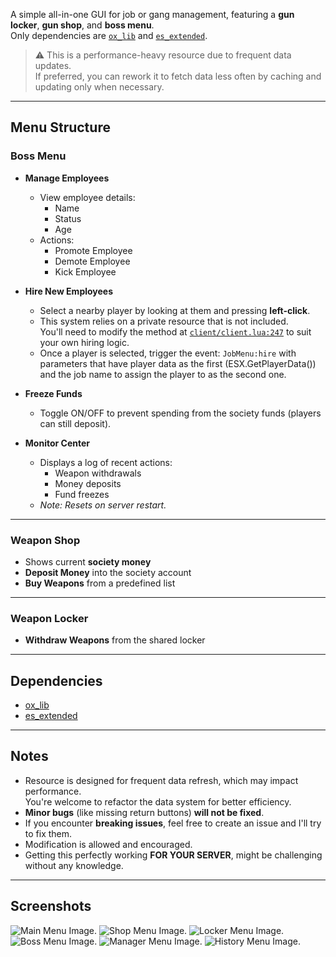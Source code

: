 A simple all-in-one GUI for job or gang management, featuring a **gun locker**, **gun shop**, and **boss menu**.  
Only dependencies are [`ox_lib`](https://github.com/overextended/ox_lib) and [`es_extended`](https://github.com/esx-framework/es_extended).

> ⚠️ This is a performance-heavy resource due to frequent data updates.  
> If preferred, you can rework it to fetch data less often by caching and updating only when necessary.

---

## Menu Structure

### Boss Menu
- **Manage Employees**
  - View employee details:
    - Name
    - Status
    - Age
  - Actions:
    - Promote Employee
    - Demote Employee
    - Kick Employee

- **Hire New Employees**
  - Select a nearby player by looking at them and pressing **left-click**.
  - This system relies on a private resource that is not included.  
    You'll need to modify the method at [`client/client.lua:247`](./client/client.lua#L247) to suit your own hiring logic.
  - Once a player is selected, trigger the event: `JobMenu:hire` with parameters that have player data as the first (ESX.GetPlayerData()) and the job name to assign the player to as the second one.

- **Freeze Funds**
  - Toggle ON/OFF to prevent spending from the society funds (players can still deposit).

- **Monitor Center**
  - Displays a log of recent actions:
    - Weapon withdrawals
    - Money deposits
    - Fund freezes  
  - *Note: Resets on server restart.*

---

### Weapon Shop
- Shows current **society money**
- **Deposit Money** into the society account
- **Buy Weapons** from a predefined list

---

### Weapon Locker
- **Withdraw Weapons** from the shared locker

---

## Dependencies

- [ox_lib](https://github.com/overextended/ox_lib)
- [es_extended](https://github.com/esx-framework/es_extended)

---

## Notes

- Resource is designed for frequent data refresh, which may impact performance.  
  You're welcome to refactor the data system for better efficiency.
- **Minor bugs** (like missing return buttons) **will not be fixed**.
- If you encounter **breaking issues**, feel free to create an issue and I'll try to fix them.
- Modification is allowed and encouraged.
- Getting this perfectly working **FOR YOUR SERVER**, might be challenging without any knowledge.

---

## Screenshots
![Main Menu Image.](https://github.com/HuzoDumpster/JobShopBossLockerMenuESX/blob/main/Screenshots/MainMenu.png?raw=true)
![Shop Menu Image.](https://github.com/HuzoDumpster/JobShopBossLockerMenuESX/blob/main/Screenshots/ShopMenu.png?raw=true)
![Locker Menu Image.](https://github.com/HuzoDumpster/JobShopBossLockerMenuESX/blob/main/Screenshots/LockerMenu.png?raw=true)
![Boss Menu Image.](https://github.com/HuzoDumpster/JobShopBossLockerMenuESX/blob/main/Screenshots/BossMenu.png?raw=true)
![Manager Menu Image.](https://github.com/HuzoDumpster/JobShopBossLockerMenuESX/blob/main/Screenshots/ManageEmployee.png?raw=true)
![History Menu Image.](https://github.com/HuzoDumpster/JobShopBossLockerMenuESX/blob/main/Screenshots/ActionsHistory.png?raw=true)
